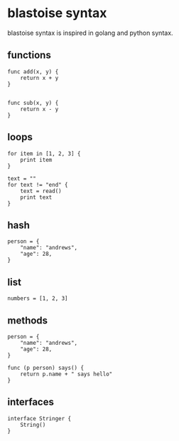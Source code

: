 blastoise syntax
================

blastoise syntax is inspired in golang and python syntax.

functions
---------

	func add(x, y) {
		return x + y
	}


	func sub(x, y) {
		return x - y
	}

loops
-----

	for item in [1, 2, 3] {
		print item
	}

	text = ""
	for text != "end" {
		text = read()
		print text
	}

hash
----

	person = {
		"name": "andrews",
		"age": 28,
	}

list
----

	numbers = [1, 2, 3]

methods
-------

	person = {
		"name": "andrews",
		"age": 28,
	}

	func (p person) says() {
		return p.name + " says hello"
	}

interfaces
----------

	interface Stringer {
		String()
	}

